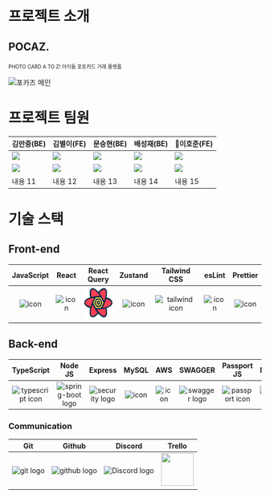 # 프로젝트 소개
## POCAZ. <br/> 
<span style="font-size:10px">PHOTO CARD A TO Z! 아이돌 포토카드 거래 플랫폼</span>


<img src="https://img1.daumcdn.net/thumb/R1280x0/?scode=mtistory2&fname=https%3A%2F%2Fk.kakaocdn.net%2Fdn%2FwE3lC%2FbtrRpDSVRYY%2FRpwnF1jnYPOh43UR0oUYJK%2Fimg.png" alt="포카즈 메인" />

# 프로젝트 팀원

|김만중(BE)|김별이(FE)|문승현(BE)|배성재(BE)|🧸이호준(FE)|
|---|---|---|---|---|
|<img src="https://img1.daumcdn.net/thumb/R1280x0/?scode=mtistory2&fname=https%3A%2F%2Fk.kakaocdn.net%2Fdn%2FzXk5q%2FbtrRnK0c4Ym%2FxEH0nCvaowTrRVbFe0rKsK%2Fimg.png" width="100"/>|<img src="https://img1.daumcdn.net/thumb/R1280x0/?scode=mtistory2&fname=https%3A%2F%2Fk.kakaocdn.net%2Fdn%2FcqKf8T%2FbtrRn7Hv87l%2FwRCtkOKTUHhzR6OKYIYfz1%2Fimg.png" width="100"/>|<img src="https://img1.daumcdn.net/thumb/R1280x0/?scode=mtistory2&fname=https%3A%2F%2Fk.kakaocdn.net%2Fdn%2FMgI3i%2FbtrRnKsqdTl%2FB6y0EdA3MFISYKSYrmW6R0%2Fimg.png" width="100"/>|<img src="https://img1.daumcdn.net/thumb/R1280x0/?scode=mtistory2&fname=https%3A%2F%2Fk.kakaocdn.net%2Fdn%2FCmbsN%2FbtrRrn3xow1%2FjtL0Wl2SRkjkFRViyneFU0%2Fimg.png" width="100"/>|<img src="https://img1.daumcdn.net/thumb/R1280x0/?scode=mtistory2&fname=https%3A%2F%2Fk.kakaocdn.net%2Fdn%2FbLE0dF%2FbtrRnjIMtCL%2F5c0RgaEKfsiZnlnO7N3wK0%2Fimg.png" width="100"/>|
|[<img src="https://img.shields.io/badge/GitHub-181717?style=for-the-badge&logo=GitHub&logoColor=white&color=blue"/>](https://github.com/Ring-wdr)|[<img src="https://img.shields.io/badge/GitHub-181717?style=for-the-badge&logo=GitHub&logoColor=white&color=blue"/>](https://github.com/ByeoliKim)|[<img src="https://img.shields.io/badge/GitHub-181717?style=for-the-badge&logo=GitHub&logoColor=white&color=blue"/>](https://github.com/romingoon)|[<img src="https://img.shields.io/badge/GitHub-181717?style=for-the-badge&logo=GitHub&logoColor=white&color=blue"/>](https://github.com/sungjaebae)|[<img src="https://img.shields.io/badge/GitHub-181717?style=for-the-badge&logo=GitHub&logoColor=white&color=blue"/>](https://github.com/hozunlee)|
|내용 11|내용 12|내용 13|내용 14|내용 15|



# 기술 스택
## Front-end
| JavaScript | React | React<br>Query | Zustand | Tailwind<br/>CSS | esLint | Prettier |
| :---: | :---: | :---: | :---: | :---: | :---: | :---: |
| <img src="https://media.tenor.com/TReUojNlZ6wAAAAi/js-javascript.gif" alt="icon" width="65" height="65" /> | <img src="https://techstack-generator.vercel.app/react-icon.svg" alt="icon" width="65" height="65" /> | <img alt="react-query icon" src="https://raw.githubusercontent.com/TanStack/query/9511933f258b9f87f000938d1583e2b301e3d912/media/emblem-light.svg" width="65" height="65" /> | <img src="https://img1.daumcdn.net/thumb/R1280x0/?scode=mtistory2&fname=https%3A%2F%2Fk.kakaocdn.net%2Fdn%2FztCpz%2FbtrRmTpHPx7%2F7JVKeDV3vQSN5nfk2LvDU0%2Fimg.png" alt="icon" width="65" height="65" /> | <img src="https://upload.wikimedia.org/wikipedia/commons/thumb/d/d5/Tailwind_CSS_Logo.svg/1200px-Tailwind_CSS_Logo.svg.png?20211001194333" alt="tailwind icon" width="60" height="60" /> | <img src="https://techstack-generator.vercel.app/eslint-icon.svg" alt="icon" width="65" height="65" /> | <img src="https://techstack-generator.vercel.app/prettier-icon.svg" alt="icon" width="65" height="65" /> |


## Back-end
| TypeScript | Node<br/>JS | Express | MySQL | AWS | SWAGGER | Passport<br/>JS | NGiNX | PM2 |
| :---: | :---: | :---: | :---: | :---: |:---: |:---: |:---: |:---: | 
| <img src="https://techstack-generator.vercel.app/ts-icon.svg" alt="typescript icon" width="65" height="65" /> | <img alt="spring-boot logo" src="https://t1.daumcdn.net/cfile/tistory/27034D4F58E660F616" width="65" height="65" >| <img alt="security logo" src="https://www.nextontop.com/assets/img/services/web/expressjs.svg" height="65" width="65" > | <img src="https://techstack-generator.vercel.app/mysql-icon.svg" alt="icon" width="65" height="65" /> |<img src="https://techstack-generator.vercel.app/aws-icon.svg" alt="icon" width="65" height="65" /> | <img src="https://cdn.discordapp.com/attachments/1005416392096497664/1042431974440194109/unknown.png" alt="swagger logo" width="65" height="65" /> | <img src="https://image.emojipng.com/682/6167682.jpg" alt="passport icon" width="65" height="65" /> | <img src="https://w7.pngwing.com/pngs/816/934/png-transparent-nginx-hd-logo-thumbnail.png"  alt="nginx icon" width="65" height="65" /> | <img src="https://raw.githubusercontent.com/gilbarbara/logos/9c6e5e9ef3c297da414a4809ae9f0f56a6384e91/logos/pm2-icon.svg"  alt="nginx icon" width="65" height="65" /> 


### Communication
| Git | Github | Discord | Trello |
| :---: | :---: | :---: | :---: |
| <img alt="git logo" src="https://git-scm.com/images/logos/logomark-orange@2x.png" width="65" height="65" > | <img alt="github logo" src="https://github.githubassets.com/images/modules/logos_page/GitHub-Mark.png" width="65" height="65"> | <img alt="Discord logo" src="https://assets-global.website-files.com/6257adef93867e50d84d30e2/62595384e89d1d54d704ece7_3437c10597c1526c3dbd98c737c2bcae.svg" height="65" width="65"> | <img src="https://www.vectorlogo.zone/logos/trello/trello-icon.svg"  height="65" width="65"> |


